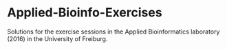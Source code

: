 # Applied-Bioinfo-Exercises
Solutions for the exercise sessions in the Applied Bioinformatics laboratory (2016) in the University of Freiburg.
